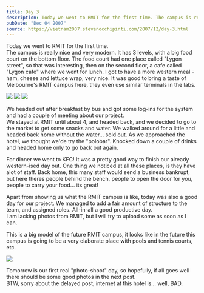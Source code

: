 ```yaml
---
title: Day 3
description: Today we went to RMIT for the first time. The campus is really nice and very modern. It has 3 levels, with a big food court on the bottom fl...
pubDate: "Dec 04 2007"
source: https://vietnam2007.stevenocchipinti.com/2007/12/day-3.html
---
```


Today we went to RMIT for the first time.  
The campus is really nice and very modern. It has 3 levels, with a big food court on the bottom floor. The food court had one place called "Lygon street", so that was interesting, then on the second floor, a cafe called "Lygon cafe" where we went for lunch. I got to have a more western meal - ham, cheese and lettuce wrap, very nice. It was good to bring a taste of Melbourne's RMIT campus here, they even use similar terminals in the labs.

[![](https://2.bp.blogspot.com/_l2YQkMP1pOU/R1VzhM1CfaI/AAAAAAAAAC4/Yp7oCgO82ZY/s320/DSCF7232.JPG)](https://2.bp.blogspot.com/_l2YQkMP1pOU/R1VzhM1CfaI/AAAAAAAAAC4/Yp7oCgO82ZY/s1600-h/DSCF7232.JPG)
[![](https://4.bp.blogspot.com/_l2YQkMP1pOU/R1Vzhs1CfbI/AAAAAAAAADA/Zy9vVj5zU1I/s320/DSCF7233.JPG)](https://4.bp.blogspot.com/_l2YQkMP1pOU/R1Vzhs1CfbI/AAAAAAAAADA/Zy9vVj5zU1I/s1600-h/DSCF7233.JPG)
[![](https://2.bp.blogspot.com/_l2YQkMP1pOU/R1VziM1CfcI/AAAAAAAAADI/zkdEe-On5ZU/s320/DSCF7235.JPG)](https://2.bp.blogspot.com/_l2YQkMP1pOU/R1VziM1CfcI/AAAAAAAAADI/zkdEe-On5ZU/s1600-h/DSCF7235.JPG)

We headed out after breakfast by bus and got some log-ins for the system and had a couple of meeting about our project.  
We stayed at RMIT until about 4, and headed back, and we decided to go to the market to get some snacks and water. We walked around for a little and headed back home without the water... sold out. As we approached the hotel, we thought we'de try the "polobar". Knocked down a couple of drinks and headed home only to go back out again.

For dinner we went to KFC! It was a pretty good way to finish our already western-ised day out. One thing we noticed at all these places, is they have alot of staff. Back home, this many staff would send a business bankrupt, but here theres people behind the bench, people to open the door for you, people to carry your food... its great!

Apart from showing us what the RMIT campus is like, today was also a good day for our project. We managed to add a fair amount of structure to the team, and assigned roles. All-in-all a good productive day.  
I am lacking photos from RMIT, but I will try to upload some as soon as I can.

This is a big model of the future RMIT campus, it looks like in the future this campus is going to be a very elaborate place with pools and tennis courts, etc.

[![](https://3.bp.blogspot.com/_l2YQkMP1pOU/R1Vzic1CfdI/AAAAAAAAADQ/CA0qpyPw5Ro/s320/DSCF7236.JPG)](https://3.bp.blogspot.com/_l2YQkMP1pOU/R1Vzic1CfdI/AAAAAAAAADQ/CA0qpyPw5Ro/s1600-h/DSCF7236.JPG)

Tomorrow is our first real "photo-shoot" day, so hopefully, if all goes well there should be some good photos in the next post.  
BTW, sorry about the delayed post, internet at this hotel is... well, BAD.
